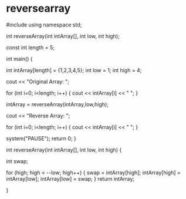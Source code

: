 # reversearray
<iostream>
#include <string>
using namespace std;

int reverseArray(int intArray[], int low, int high);


const int length = 5;

int main() 
{


int intArray[length] = {1,2,3,4,5};
int low = 1;
int high = 4;


cout << "Original Array: ";

for (int i=0; i<length; i++) 
{
cout << intArray[i] << " "; 
}


intArray = reverseArray(intArray,low,high);


cout << "Reverse Array: ";

for (int i=0; i<length; i++) 
{
cout << intArray[i] << " "; 
}

system("PAUSE");
return 0;
} 




int reverseArray(int intArray[], int low, int high) 
{


int swap;

for (high; high < --low; high++) 
{
swap = intArray[high];
intArray[high] = intArray[low];
intArray[low] = swap;
}
return intArray; 


}
